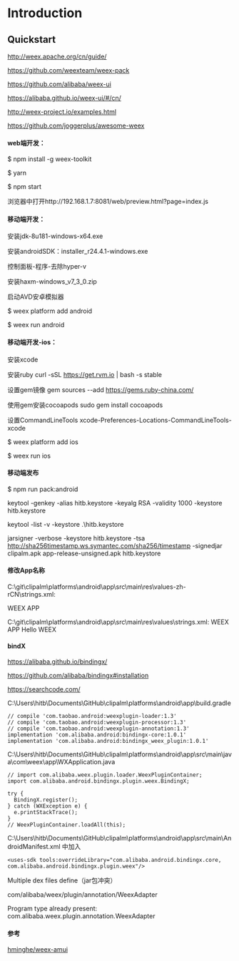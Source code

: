 # Introduction


## Quickstart

http://weex.apache.org/cn/guide/

https://github.com/weexteam/weex-pack

https://github.com/alibaba/weex-ui

https://alibaba.github.io/weex-ui/#/cn/

http://weex-project.io/examples.html

https://github.com/joggerplus/awesome-weex

#### web端开发：

$ npm install -g weex-toolkit

$ yarn

$ npm start

浏览器中打开http://192.168.1.7:8081/web/preview.html?page=index.js

#### 移动端开发：

安装jdk-8u181-windows-x64.exe

安装androidSDK：installer_r24.4.1-windows.exe

控制面板-程序-去除hyper-v

安装haxm-windows_v7_3_0.zip

启动AVD安卓模拟器

$ weex platform add android

$ weex run android

#### 移动端开发-ios：

安装xcode

安装ruby
curl -sSL https://get.rvm.io | bash -s stable

设置gem镜像
gem sources --add https://gems.ruby-china.com/

使用gem安装cocoapods
sudo gem install cocoapods

设置CommandLineTools
xcode-Preferences-Locations-CommandLineTools-xcode

$ weex platform add ios

$ weex run ios

#### 移动端发布

$ npm run pack:android

keytool -genkey -alias hitb.keystore -keyalg RSA -validity 1000 -keystore hitb.keystore

keytool -list -v -keystore .\hitb.keystore

jarsigner -verbose -keystore hitb.keystore   -tsa http://sha256timestamp.ws.symantec.com/sha256/timestamp  -signedjar clipalm.apk app-release-unsigned.apk hitb.keystore

#### 修改App名称

C:\git\clipalm\platforms\android\app\src\main\res\values-zh-rCN\strings.xml:

   <resources>
   <string name="app_name">WEEX APP</string>

C:\git\clipalm\platforms\android\app\src\main\res\values\strings.xml:
    <resources>
    <string name="app_name">WEEX APP</string>
    <string name="dummy_content">Hello WEEX</string>

#### bindX

https://alibaba.github.io/bindingx/

https://github.com/alibaba/bindingx#installation

https://searchcode.com/

C:\Users\hitb\Documents\GitHub\clipalm\platforms\android\app\build.gradle

    // compile 'com.taobao.android:weexplugin-loader:1.3'
    // compile 'com.taobao.android:weexplugin-processor:1.3'
    // compile 'com.taobao.android:weexplugin-annotation:1.3'
    implementation 'com.alibaba.android:bindingx-core:1.0.1'
    implementation 'com.alibaba.android:bindingx_weex_plugin:1.0.1'


C:\Users\hitb\Documents\GitHub\clipalm\platforms\android\app\src\main\java\com\weex\app\WXApplication.java

    // import com.alibaba.weex.plugin.loader.WeexPluginContainer;
    import com.alibaba.android.bindingx.plugin.weex.BindingX;

    try {
      BindingX.register();
    } catch (WXException e) {
      e.printStackTrace();
    }
    // WeexPluginContainer.loadAll(this);

C:\Users\hitb\Documents\GitHub\clipalm\platforms\android\app\src\main\AndroidManifest.xml 中加入

    <uses-sdk tools:overrideLibrary="com.alibaba.android.bindingx.core, com.alibaba.android.bindingx.plugin.weex"/>


Multiple dex files define（jar包冲突）

  com/alibaba/weex/plugin/annotation/WeexAdapter

  Program type already present: com.alibaba.weex.plugin.annotation.WeexAdapter

#### 参考
  [hminghe/weex-amui](https://github.com/hminghe/weex-amui/)
